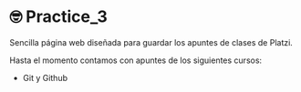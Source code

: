 # 🤓 Practice_3
Sencilla página web diseñada para guardar los apuntes de clases de Platzi.

Hasta el momento contamos con apuntes de los siguientes cursos:

* Git y Github